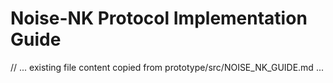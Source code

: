 # Noise-NK Protocol Implementation Guide

// ... existing file content copied from prototype/src/NOISE_NK_GUIDE.md ...